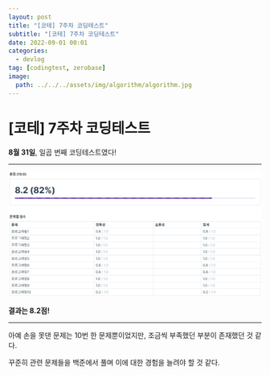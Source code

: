 ```yaml
---
layout: post
title: "[코테] 7주차 코딩테스트"
subtitle: "[코테] 7주차 코딩테스트"
date: 2022-09-01 00:01
categories:
  - devlog
tag: [codingtest, zerobase]
image:
  path: ../../../assets/img/algorithm/algorithm.jpg
---
```


# [코테] 7주차 코딩테스트

**8월 31일**, 일곱 번째 코딩테스트였다!

---

![seventh-coding-test.png](../../assets/img/develop/2022-08-31-dev-seventh-coding-test/seventh-coding-test.png)

**결과는 8.2점!**

---

아예 손을 못댄 문제는 10번 한 문제뿐이었지만, 조금씩 부족했던 부분이 존재했던 것 같다.

꾸준히 관련 문제들을 백준에서 풀며 이에 대한 경험을 늘려야 할 것 같다.
